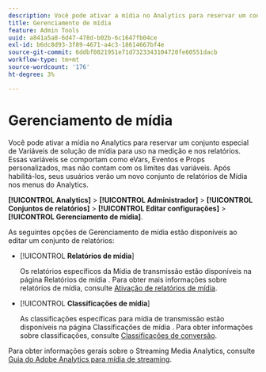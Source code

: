 ```yaml
---
description: Você pode ativar a mídia no Analytics para reservar um conjunto especial de Variáveis de solução de mídia para uso na medição e nos relatórios.
title: Gerenciamento de mídia
feature: Admin Tools
uuid: a841a5a8-6d47-478d-b02b-6c1647fb04ce
exl-id: b6dc8d93-3f89-4671-a4c3-18614667bf4e
source-git-commit: 6ddbf0821951e71d7323343104720fe60551dacb
workflow-type: tm+mt
source-wordcount: '176'
ht-degree: 3%

---
```


# Gerenciamento de mídia

Você pode ativar a mídia no Analytics para reservar um conjunto especial de Variáveis de solução de mídia para uso na medição e nos relatórios. Essas variáveis se comportam como eVars, Eventos e Props personalizados, mas não contam com os limites das variáveis. Após habilitá-los, seus usuários verão um novo conjunto de relatórios de Mídia nos menus do Analytics.

**[!UICONTROL Analytics]** > **[!UICONTROL Administrador]** > **[!UICONTROL Conjuntos de relatórios]** > **[!UICONTROL Editar configurações]** > **[!UICONTROL Gerenciamento de mídia]**.

As seguintes opções de Gerenciamento de mídia estão disponíveis ao editar um conjunto de relatórios:

* [!UICONTROL **Relatórios de mídia**]

   Os relatórios específicos da Mídia de transmissão estão disponíveis na página Relatórios de mídia . Para obter mais informações sobre relatórios de mídia, consulte [Ativação de relatórios de mídia](https://experienceleague.adobe.com/docs/media-analytics/using/media-reports/media-reports-enable.html?lang=en).

* [!UICONTROL **Classificações de mídia**]

   As classificações específicas para mídia de transmissão estão disponíveis na página Classificações de mídia . Para obter informações sobre classificações, consulte [Classificações de conversão](/help/admin/admin/c-manage-report-suites/c-edit-report-suites/conversion-var-admin/conversion-classifications.md).

Para obter informações gerais sobre o Streaming Media Analytics, consulte [Guia do Adobe Analytics para mídia de streaming](https://experienceleague.adobe.com/docs/media-analytics/using/media-overview.html?lang=pt-BR).
